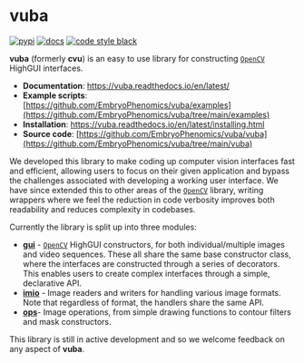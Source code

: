 # vuba

[![pypi](https://readthedocs.org/projects/vuba/badge/?version=latest)](https://vuba.readthedocs.io/en/latest/) [![docs](https://img.shields.io/pypi/v/vuba.svg)](https://pypi.python.org/pypi/vuba/) [![code style black](https://img.shields.io/badge/code%20style-black-000000.svg)](https://github.com/python/black) 

**vuba** (formerly **cvu**) is an easy to use library for constructing [`OpenCV`](https://opencv.org/) HighGUI interfaces. 

* **Documentation**: https://vuba.readthedocs.io/en/latest/
* **Example scripts**: [https://github.com/EmbryoPhenomics/vuba/examples](https://github.com/EmbryoPhenomics/vuba/tree/main/examples)
* **Installation**: https://vuba.readthedocs.io/en/latest/installing.html
* **Source code**: [https://github.com/EmbryoPhenomics/vuba/vuba](https://github.com/EmbryoPhenomics/vuba/tree/main/vuba)

We developed this library to make coding up computer vision interfaces fast and efficient, allowing users to focus on their given application and bypass the challenges associated with developing a working user interface. We have since extended this to other areas of the [`OpenCV`](https://opencv.org/) library, writing wrappers where we feel the reduction in code verbosity improves both readability and reduces complexity in codebases. 

Currently the library is split up into three modules:

* [**gui**](https://github.com/EmbryoPhenomics/vuba/blob/main/vuba/gui.py) - [`OpenCV`](https://opencv.org/) HighGUI constructors, for both individual/multiple images and video sequences. These all share the same base constructor class, where the interfaces are constructed through a series of decorators. This enables users to create complex interfaces through a simple, declarative API.
* [**imio**](https://github.com/EmbryoPhenomics/vuba/blob/main/vuba/imio.py) - Image readers and writers for handling various image formats. Note that regardless of format, the handlers share the same API.
* [**ops**](https://github.com/EmbryoPhenomics/vuba/blob/main/vuba/ops.py)- Image operations, from simple drawing functions to contour filters and mask constructors.

This library is still in active development and so we welcome feedback on any aspect of **vuba**.











